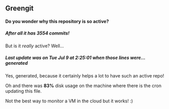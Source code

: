 ## Greengit

#### Do you wonder why this repository is so active?

##### After all it has 3554 commits!

But is it *really* active? Well...

##### Last update was on Tue Jul 9 at 2:25:01 when those lines were... generated

Yes, generated, because it certainly helps a lot to have such an active repo!

Oh and there was **83%** disk usage on the machine
where there is the cron updating this file.

Not the best way to monitor a VM in the cloud but it works! :)
